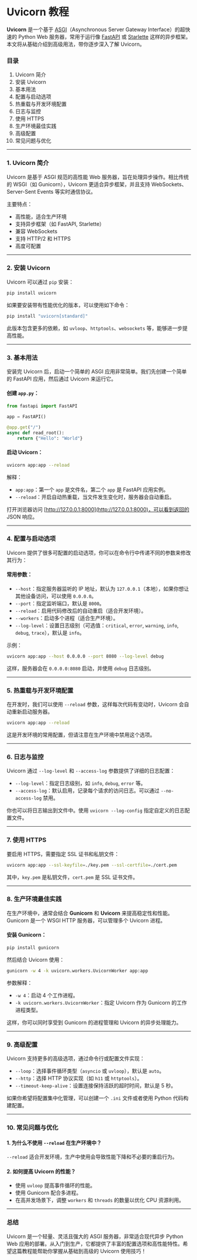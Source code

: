 # Uvicorn 教程

**Uvicorn** 是一个基于 [ASGI](https://asgi.readthedocs.io/en/latest/)（Asynchronous Server Gateway Interface）的超快速的 Python Web 服务器，常用于运行像 [FastAPI](https://fastapi.tiangolo.com/) 或 [Starlette](https://www.starlette.io/) 这样的异步框架。本文将从基础介绍到高级用法，带你逐步深入了解 Uvicorn。

### 目录
1. Uvicorn 简介
2. 安装 Uvicorn
3. 基本用法
4. 配置与启动选项
5. 热重载与开发环境配置
6. 日志与监控
7. 使用 HTTPS
8. 生产环境最佳实践
9. 高级配置
10. 常见问题与优化

---

### 1. Uvicorn 简介

Uvicorn 是基于 ASGI 规范的高性能 Web 服务器，旨在处理异步操作。相比传统的 WSGI（如 Gunicorn），Uvicorn 更适合异步框架，并且支持 WebSockets、Server-Sent Events 等实时通信协议。

主要特点：

- 高性能，适合生产环境
- 支持异步框架（如 FastAPI, Starlette）
- 兼容 WebSockets
- 支持 HTTP/2 和 HTTPS
- 高度可配置

---

### 2. 安装 Uvicorn

Uvicorn 可以通过 `pip` 安装：

```bash
pip install uvicorn
```

如果要安装带有性能优化的版本，可以使用如下命令：

```bash
pip install "uvicorn[standard]"
```

此版本包含更多的依赖，如 `uvloop`、`httptools`、`websockets` 等，能够进一步提高性能。

---

### 3. 基本用法

安装完 Uvicorn 后，启动一个简单的 ASGI 应用非常简单。我们先创建一个简单的 FastAPI 应用，然后通过 Uvicorn 来运行它。

#### 创建 `app.py`：

```python
from fastapi import FastAPI

app = FastAPI()

@app.get("/")
async def read_root():
    return {"Hello": "World"}
```

#### 启动 Uvicorn：

```bash
uvicorn app:app --reload
```

解释：

- `app:app`：第一个 `app` 是文件名，第二个 `app` 是 FastAPI 应用实例。
- `--reload`：开启自动热重载，当文件发生变化时，服务器会自动重启。

打开浏览器访问 [http://127.0.0.1:8000](http://127.0.0.1:8000)，可以看到返回的 JSON 响应。

---

### 4. 配置与启动选项

Uvicorn 提供了很多可配置的启动选项，你可以在命令行中传递不同的参数来修改其行为：

#### 常用参数：
- `--host`：指定服务器监听的 IP 地址，默认为 `127.0.0.1`（本地），如果你想让其他设备访问，可以使用 `0.0.0.0`。
- `--port`：指定监听端口，默认是 `8000`。
- `--reload`：启用代码修改后的自动重启（适合开发环境）。
- `--workers`：启动多个进程（适合生产环境）。
- `--log-level`：设置日志级别（可选值：`critical`, `error`, `warning`, `info`, `debug`, `trace`），默认是 `info`。
  
示例：

```bash
uvicorn app:app --host 0.0.0.0 --port 8080 --log-level debug
```

这样，服务器会在 `0.0.0.0:8080` 启动，并使用 `debug` 日志级别。

---

### 5. 热重载与开发环境配置

在开发时，我们可以使用 `--reload` 参数，这样每次代码有变动时，Uvicorn 会自动重新启动服务器。

```bash
uvicorn app:app --reload
```

这是开发环境的常用配置，但请注意在生产环境中禁用这个选项。

---

### 6. 日志与监控

Uvicorn 通过 `--log-level` 和 `--access-log` 参数提供了详细的日志配置：

- `--log-level`：指定日志级别，如 `info`, `debug`, `error` 等。
- `--access-log`：默认启用，记录每个请求的访问日志。可以通过 `--no-access-log` 禁用。

你也可以将日志输出到文件中。使用 `uvicorn --log-config` 指定自定义的日志配置文件。

---

### 7. 使用 HTTPS

要启用 HTTPS，需要指定 SSL 证书和私钥文件：

```bash
uvicorn app:app --ssl-keyfile=./key.pem --ssl-certfile=./cert.pem
```

其中，`key.pem` 是私钥文件，`cert.pem` 是 SSL 证书文件。

---

### 8. 生产环境最佳实践

在生产环境中，通常会结合 **Gunicorn** 和 **Uvicorn** 来提高稳定性和性能。Gunicorn 是一个 WSGI HTTP 服务器，可以管理多个 Uvicorn 进程。

#### 安装 Gunicorn：

```bash
pip install gunicorn
```

然后结合 Uvicorn 使用：

```bash
gunicorn -w 4 -k uvicorn.workers.UvicornWorker app:app
```

参数解释：
- `-w 4`：启动 4 个工作进程。
- `-k uvicorn.workers.UvicornWorker`：指定 Uvicorn 作为 Gunicorn 的工作进程类型。

这样，你可以同时享受到 Gunicorn 的进程管理和 Uvicorn 的异步处理能力。

---

### 9. 高级配置

Uvicorn 支持更多的高级选项，通过命令行或配置文件实现：

- `--loop`：选择事件循环类型（`asyncio` 或 `uvloop`），默认是 `auto`。
- `--http`：选择 HTTP 协议实现（如 `h11` 或 `httptools`）。
- `--timeout-keep-alive`：设置连接保持活跃的超时时间，默认是 5 秒。

如果你希望将配置集中化管理，可以创建一个 `.ini` 文件或者使用 Python 代码构建配置。

---

### 10. 常见问题与优化

#### 1. **为什么不使用 `--reload` 在生产环境中？**
`--reload` 适合开发环境，生产中使用会导致性能下降和不必要的重启行为。

#### 2. **如何提高 Uvicorn 的性能？**
- 使用 `uvloop` 提高事件循环的性能。
- 使用 Gunicorn 配合多进程。
- 在高并发场景下，调整 `workers` 和 `threads` 的数量以优化 CPU 资源利用。

---

### 总结

Uvicorn 是一个轻量、灵活且强大的 ASGI 服务器，非常适合现代异步 Python Web 应用的部署。从入门到生产，它都提供了丰富的配置选项和高性能特性。希望这篇教程能帮助你掌握从基础到高级的 Uvicorn 使用技巧！
